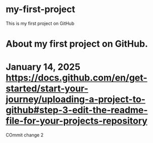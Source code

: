 # my-first-project
This is my first project on GitHub
# About my first project on GitHub.
# January 14, 2025 https://docs.github.com/en/get-started/start-your-journey/uploading-a-project-to-github#step-3-edit-the-readme-file-for-your-projects-repository
COmmit change 2
